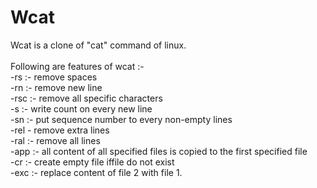 # Wcat
Wcat is a clone of "cat" command of linux.<br />
<br />
Following are features of wcat :- <br />
-rs :- remove spaces<br />
-rn :- remove new line<br />
-rsc :- remove all specific characters<br />
-s :- write count on every new line<br />
-sn :- put sequence number to every non-empty lines<br />
-rel - remove extra lines<br />
-ral :- remove all lines<br />
-app :- all content of all specified files is copied to the first specified file<br />
-cr :- create empty file iffile do not exist<br />
-exc :- replace content of file 2 with file 1.<br />
